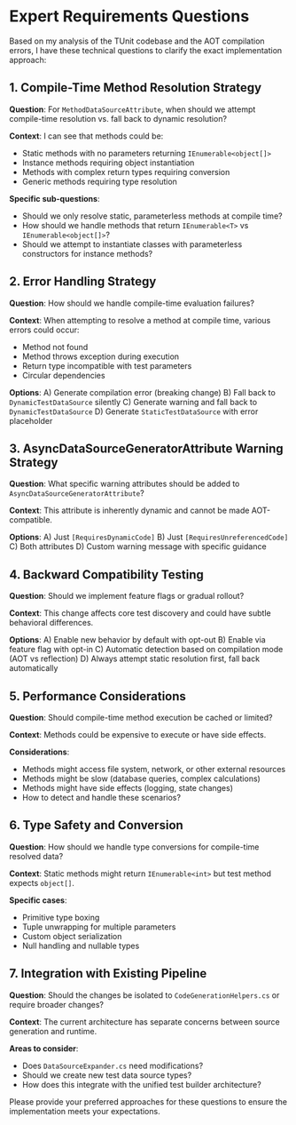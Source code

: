 # Expert Requirements Questions

Based on my analysis of the TUnit codebase and the AOT compilation errors, I have these technical questions to clarify the exact implementation approach:

## 1. Compile-Time Method Resolution Strategy

**Question**: For `MethodDataSourceAttribute`, when should we attempt compile-time resolution vs. fall back to dynamic resolution?

**Context**: I can see that methods could be:
- Static methods with no parameters returning `IEnumerable<object[]>`
- Instance methods requiring object instantiation
- Methods with complex return types requiring conversion
- Generic methods requiring type resolution

**Specific sub-questions**:
- Should we only resolve static, parameterless methods at compile time?
- How should we handle methods that return `IEnumerable<T>` vs `IEnumerable<object[]>`?
- Should we attempt to instantiate classes with parameterless constructors for instance methods?

## 2. Error Handling Strategy

**Question**: How should we handle compile-time evaluation failures?

**Context**: When attempting to resolve a method at compile time, various errors could occur:
- Method not found
- Method throws exception during execution
- Return type incompatible with test parameters
- Circular dependencies

**Options**:
A) Generate compilation error (breaking change)
B) Fall back to `DynamicTestDataSource` silently
C) Generate warning and fall back to `DynamicTestDataSource`
D) Generate `StaticTestDataSource` with error placeholder

## 3. AsyncDataSourceGeneratorAttribute Warning Strategy

**Question**: What specific warning attributes should be added to `AsyncDataSourceGeneratorAttribute`?

**Context**: This attribute is inherently dynamic and cannot be made AOT-compatible.

**Options**:
A) Just `[RequiresDynamicCode]`
B) Just `[RequiresUnreferencedCode]` 
C) Both attributes
D) Custom warning message with specific guidance

## 4. Backward Compatibility Testing

**Question**: Should we implement feature flags or gradual rollout?

**Context**: This change affects core test discovery and could have subtle behavioral differences.

**Options**:
A) Enable new behavior by default with opt-out
B) Enable via feature flag with opt-in
C) Automatic detection based on compilation mode (AOT vs reflection)
D) Always attempt static resolution first, fall back automatically

## 5. Performance Considerations

**Question**: Should compile-time method execution be cached or limited?

**Context**: Methods could be expensive to execute or have side effects.

**Considerations**:
- Methods might access file system, network, or other external resources
- Methods might be slow (database queries, complex calculations)
- Methods might have side effects (logging, state changes)
- How to detect and handle these scenarios?

## 6. Type Safety and Conversion

**Question**: How should we handle type conversions for compile-time resolved data?

**Context**: Static methods might return `IEnumerable<int>` but test method expects `object[]`.

**Specific cases**:
- Primitive type boxing
- Tuple unwrapping for multiple parameters
- Custom object serialization
- Null handling and nullable types

## 7. Integration with Existing Pipeline

**Question**: Should the changes be isolated to `CodeGenerationHelpers.cs` or require broader changes?

**Context**: The current architecture has separate concerns between source generation and runtime.

**Areas to consider**:
- Does `DataSourceExpander.cs` need modifications?
- Should we create new test data source types?
- How does this integrate with the unified test builder architecture?

Please provide your preferred approaches for these questions to ensure the implementation meets your expectations.